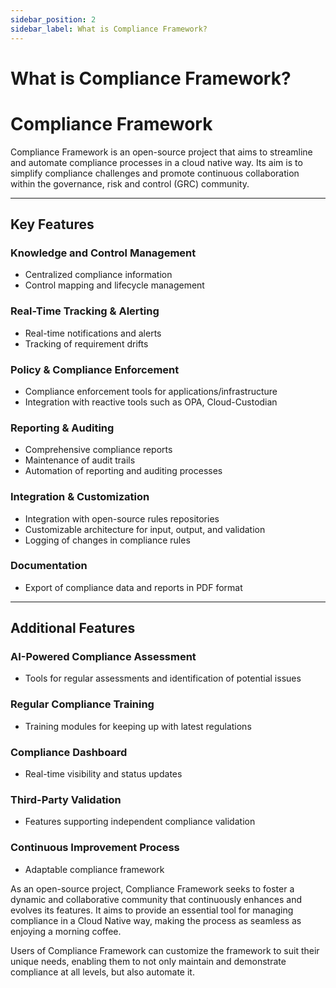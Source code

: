 ```yaml
---
sidebar_position: 2
sidebar_label: What is Compliance Framework?
---
```


# What is Compliance Framework?

# Compliance Framework

Compliance Framework is an open-source project that aims to streamline and automate compliance processes in a cloud native way. Its aim is to simplify compliance challenges and promote continuous collaboration within the governance, risk and control (GRC) community.

---

## Key Features

### Knowledge and Control Management

- Centralized compliance information
- Control mapping and lifecycle management

### Real-Time Tracking & Alerting

- Real-time notifications and alerts
- Tracking of requirement drifts

### Policy & Compliance Enforcement

- Compliance enforcement tools for applications/infrastructure
- Integration with reactive tools such as OPA, Cloud-Custodian

### Reporting & Auditing

- Comprehensive compliance reports
- Maintenance of audit trails
- Automation of reporting and auditing processes

### Integration & Customization

- Integration with open-source rules repositories
- Customizable architecture for input, output, and validation
- Logging of changes in compliance rules

### Documentation

- Export of compliance data and reports in PDF format

---

## Additional Features

### AI-Powered Compliance Assessment

- Tools for regular assessments and identification of potential issues

### Regular Compliance Training

- Training modules for keeping up with latest regulations

### Compliance Dashboard

- Real-time visibility and status updates

### Third-Party Validation

- Features supporting independent compliance validation

### Continuous Improvement Process

- Adaptable compliance framework

As an open-source project, Compliance Framework seeks to foster a dynamic and collaborative community that continuously enhances and evolves its features. It aims to provide an essential tool for managing compliance in a Cloud Native way, making the process as seamless as enjoying a morning coffee.

Users of Compliance Framework can customize the framework to suit their unique needs, enabling them to not only maintain and demonstrate compliance at all levels, but also automate it.
